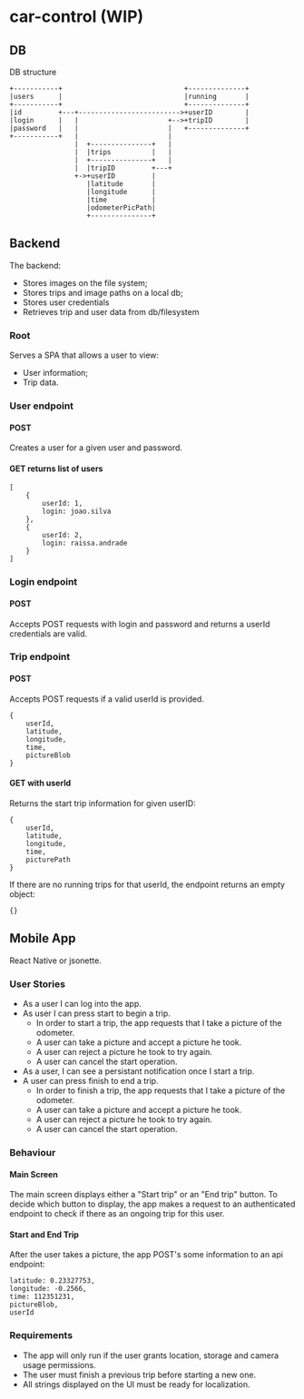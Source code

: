 # car-control (WIP)

## DB

DB structure

```
+-----------+                              +--------------+
|users      |                              |running       |
+-----------+                              +--------------+
|id         +---+------------------------->+userID        |
|login      |   |                      +-->+tripID        |
|password   |   |                      |   +--------------+
+-----------+   |                      |
                |  +---------------+   |
                |  |trips          |   |
                |  +---------------+   |
                |  |tripID         +---+
                +->+userID         |
                   |latitude       |
                   |longitude      |
                   |time           |
                   |odometerPicPath|
                   +---------------+

```

## Backend

The backend: 
- Stores images on the file system;
- Stores trips and image paths on a local db;
- Stores user credentials
- Retrieves trip and user data from db/filesystem

### Root

Serves a SPA that allows a user to view:
- User information;
- Trip data.

### User endpoint

#### POST

Creates a user for a given user and password.

#### GET returns list of users

```
[
    {
        userId: 1,
        login: joao.silva
    },
    {
        userId: 2,
        login: raissa.andrade
    }
]
```

### Login endpoint 

#### POST
Accepts POST requests with login and password and returns a userId credentials are valid.

### Trip endpoint

#### POST 
Accepts POST requests if a valid userId is provided. 

```
{
    userId,
    latitude,
    longitude,
    time,
    pictureBlob
}
```

#### GET with userId

Returns the start trip information for given userID:

```
{
    userId,
    latitude,
    longitude,
    time,
    picturePath
}
```

If there are no running trips for that userId, the endpoint returns an empty object:
```
{}
```

## Mobile App

React Native or jsonette.

### User Stories
- As a user I can log into the app.
- As user I can press start to begin a trip.
    - In order to start a trip, the app requests that I take a picture of the odometer.
    - A user can take a picture and accept a picture he took.
    - A user can reject a picture he took to try again.
    - A user can cancel the start operation.
- As a user, I can see a persistant notification once I start a trip.
- A user can press finish to end a trip.
    - In order to finish a trip, the app requests that I take a picture of the odometer.
    - A user can take a picture and accept a picture he took.
    - A user can reject a picture he took to try again.
    - A user can cancel the start operation.

### Behaviour

#### Main Screen

The main screen displays either a "Start trip" or an "End trip" button. To decide which button to display, the app makes a request to an authenticated endpoint to check if there as an ongoing trip for this user.

#### Start and End Trip
After the user takes a picture, the app POST's some information to an api endpoint:

```
latitude: 0.23327753,
longitude: -0.2566,
time: 112351231,
pictureBlob,
userId
```

### Requirements
- The app will only run if the user grants location, storage and camera usage permissions.
- The user must finish a previous trip before starting a new one.
- All strings displayed on the UI must be ready for localization.
